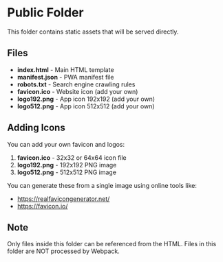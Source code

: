 # Public Folder

This folder contains static assets that will be served directly.

## Files

- **index.html** - Main HTML template
- **manifest.json** - PWA manifest file
- **robots.txt** - Search engine crawling rules
- **favicon.ico** - Website icon (add your own)
- **logo192.png** - App icon 192x192 (add your own)
- **logo512.png** - App icon 512x512 (add your own)

## Adding Icons

You can add your own favicon and logos:

1. **favicon.ico** - 32x32 or 64x64 icon file
2. **logo192.png** - 192x192 PNG image
3. **logo512.png** - 512x512 PNG image

You can generate these from a single image using online tools like:
- https://realfavicongenerator.net/
- https://favicon.io/

## Note

Only files inside this folder can be referenced from the HTML.
Files in this folder are NOT processed by Webpack.
